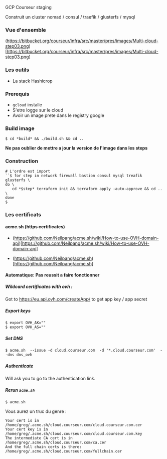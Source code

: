 GCP Courseur staging

Construit un cluster nomad / consul / traefik / glusterfs / mysql

### Vue d'ensemble

(https://bitbucket.org/courseur/infra/src/master/pres/images/Multi-cloud-step03.png)[https://bitbucket.org/courseur/infra/src/master/pres/images/Multi-cloud-step03.png]


### Les outils

- La stack Hashicrop

### Prerequis

- `gcloud` installe
- S'etre logge sur le cloud
- Avoir un image prete dans le registry google

### Build image

```
$ cd *build* && ./build.sh && cd ..
```

**Ne pas oublier de mettre a jour la version de l'image dans les steps**

### Construction 

```
# L'ordre est import
``$ for step in network firewall bastion consul mysql treafik glusterfs \
do \
   cd *$step* terraform init && terraform apply -auto-approve && cd .. \
done
$
```

### Les certificats


#### acme.sh (https certificates)

- (https://github.com/Neilpang/acme.sh/wiki/How-to-use-OVH-domain-api)[https://github.com/Neilpang/acme.sh/wiki/How-to-use-OVH-domain-api]

- (https://github.com/Neilpang/acme.sh)[https://github.com/Neilpang/acme.sh]

#### Automatique: Pas reussit a faire fonctionner


##### Wildcard certificates with ovh :

Got to https://eu.api.ovh.com/createApp/ to get app key / app secret

##### Export keys 

```
$ export OVH_AK=""
$ export OVH_AS=""
```

##### Set DNS

```
$ acme.sh  --issue -d cloud.courseur.com  -d '*.cloud.courseur.com'  --dns dns_ovh
```

##### Authenticate

Will ask you to go to the authentication link.

##### Rerun `acme.sh`
  
```
$ acme.sh
  ```

Vous aurez un truc du genre :

  ```
  Your cert is in  /home/greg/.acme.sh/cloud.courseur.com/cloud.courseur.com.cer 
  Your cert key is in  /home/greg/.acme.sh/cloud.courseur.com/cloud.courseur.com.key 
  The intermediate CA cert is in  /home/greg/.acme.sh/cloud.courseur.com/ca.cer 
  And the full chain certs is there:  /home/greg/.acme.sh/cloud.courseur.com/fullchain.cer 
```
